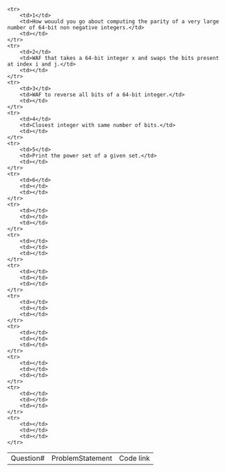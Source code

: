 <table>
    <tr>
        <td>Question#</td>
        <td>ProblemStatement</td>
        <td>Code link</td>
    </tr>

    <tr>
        <td>1</td>
        <td>How wouuld you go about computing the parity of a very large number of 64-bit non negative integers.</td>
        <td></td>
    </tr>
    <tr>
        <td>2</td>
        <td>WAF that takes a 64-bit integer x and swaps the bits present at index i and j.</td>
        <td></td>
    </tr>
    <tr>
        <td>3</td>
        <td>WAF to reverse all bits of a 64-bit integer.</td>
        <td></td>
    </tr>
    <tr>
        <td>4</td>
        <td>Closest integer with same number of bits.</td>
        <td></td>
    </tr>
    <tr>
        <td>5</td>
        <td>Print the power set of a given set.</td>
        <td></td>
    </tr>
    <tr>
        <td>6</td>
        <td></td>
        <td></td>
    </tr>
    <tr>
        <td></td>
        <td></td>
        <td></td>
    </tr>
    <tr>
        <td></td>
        <td></td>
        <td></td>
    </tr>
    <tr>
        <td></td>
        <td></td>
        <td></td>
    </tr>
    <tr>
        <td></td>
        <td></td>
        <td></td>
    </tr>
    <tr>
        <td></td>
        <td></td>
        <td></td>
    </tr>
    <tr>
        <td></td>
        <td></td>
        <td></td>
    </tr>
    <tr>
        <td></td>
        <td></td>
        <td></td>
    </tr>
    <tr>
        <td></td>
        <td></td>
        <td></td>
    </tr>
</table>